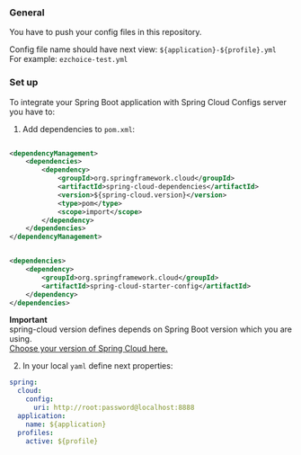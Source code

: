 ### General

You have to push your config files in this repository.

Config file name should have next view: `${application}-${profile}.yml`  
For example: `ezchoice-test.yml`

### Set up

To integrate your Spring Boot application with Spring Cloud Configs server you have to:

1. Add dependencies to `pom.xml`:

```xml

<dependencyManagement>
    <dependencies>
        <dependency>
            <groupId>org.springframework.cloud</groupId>
            <artifactId>spring-cloud-dependencies</artifactId>
            <version>${spring-cloud.version}</version>
            <type>pom</type>
            <scope>import</scope>
        </dependency>
    </dependencies>
</dependencyManagement>
```

```xml

<dependencies>
    <dependency>
        <groupId>org.springframework.cloud</groupId>
        <artifactId>spring-cloud-starter-config</artifactId>
    </dependency>
</dependencies>
```

**Important**  
spring-cloud version defines depends on Spring Boot version which you are using.  
[Choose your version of Spring Cloud here.](https://spring.io/projects/spring-cloud)

2. In your local `yaml` define next properties:

```yaml
spring:
  cloud:
    config:
      uri: http://root:password@localhost:8888
  application:
    name: ${application}
  profiles:
    active: ${profile}
```
    


